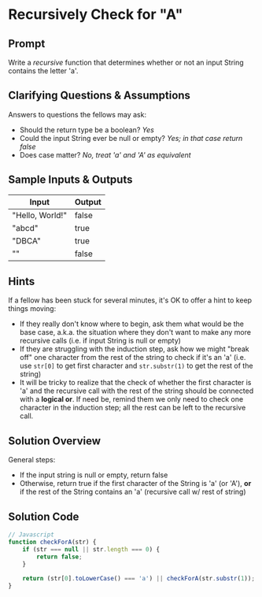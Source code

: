 # Recursively Check for "A"


## Prompt

Write a *recursive* function that determines whether or not an input
String contains the letter 'a'.


## Clarifying Questions & Assumptions

Answers to questions the fellows may ask:
* Should the return type be a boolean? _Yes_
* Could the input String ever be null or empty? _Yes; in that case return false_
* Does case matter? _No, treat 'a' and 'A' as equivalent_


## Sample Inputs & Outputs

| Input | Output |
|---|---|
| "Hello, World!" | false |
| "abcd" | true |
| "DBCA" | true |
| "" | false |


## Hints

If a fellow has been stuck for several minutes,
it's OK to offer a hint to keep things moving:
* If they really don't know where to begin, ask them what would be the base case, a.k.a. the situation where they don't want to make any more recursive calls (i.e. if input String is null or empty)
* If they are struggling with the induction step, ask how we might "break off" one character from the rest of the string to check if it's an 'a' (i.e. use `str[0]` to get first character and `str.substr(1)` to get the rest of the string)
* It will be tricky to realize that the check of whether the first character is 'a' and the recursive call with the rest of the string should be connected with a **logical or**. If need be, remind them we only need to check one character in the induction step; all the rest can be left to the recursive call.


## Solution Overview

General steps:
* If the input string is null or empty, return false
* Otherwise, return true if the first character of the String is 'a' (or 'A'), **or** if the rest of the String contains an 'a' (recursive call w/ rest of string)

## Solution Code

```javascript
// Javascript
function checkForA(str) {
    if (str === null || str.length === 0) {
        return false;
    }
  
    return (str[0].toLowerCase() === 'a') || checkForA(str.substr(1));
}
```
